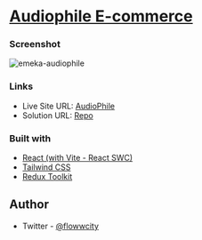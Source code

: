 # [Audiophile E-commerce](https://audiophile-silk.vercel.app/)

### Screenshot
![emeka-audiophile](https://github.com/emekafredy/audiophile_ecommerce/assets/29521319/958e8e94-28ed-4307-97f3-70990cee1788)

### Links

- Live Site URL: [AudioPhile](https://audiophile-silk.vercel.app/)
- Solution URL: [Repo](https://github.com/emekafredy/audiophile_ecommerce)

### Built with

- [React (with Vite - React SWC)](https://vitejs.dev/)
- [Tailwind CSS](https://tailwindcss.com/)
- [Redux Toolkit](https://redux-toolkit.js.org/)

## Author

- Twitter - [@flowwcity](https://www.twitter.com/flowwcity)
